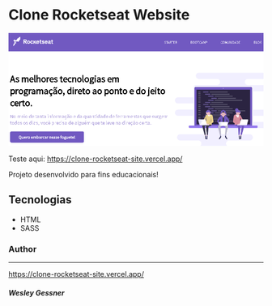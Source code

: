 # Clone Rocketseat Website

<img src="./demo/clone-rocketseat.png"/>


Teste aqui: https://clone-rocketseat-site.vercel.app/

Projeto desenvolvido para fins educacionais!

## Tecnologias


- HTML
- SASS

### Author
----
https://clone-rocketseat-site.vercel.app/

##### Wesley Gessner
